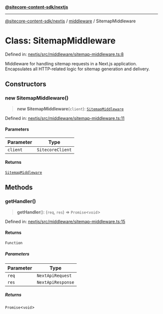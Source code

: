 [**@sitecore-content-sdk/nextjs**](../../README.md)

***

[@sitecore-content-sdk/nextjs](../../README.md) / [middleware](../README.md) / SitemapMiddleware

# Class: SitemapMiddleware

Defined in: [nextjs/src/middleware/sitemap-middleware.ts:8](https://github.com/Sitecore/content-sdk/blob/41c13b52df868906ffa0d42b81d2e4d21033d6c3/packages/nextjs/src/middleware/sitemap-middleware.ts#L8)

Middleware for handling sitemap requests in a Next.js application.
Encapsulates all HTTP-related logic for sitemap generation and delivery.

## Constructors

### new SitemapMiddleware()

> **new SitemapMiddleware**(`client`): [`SitemapMiddleware`](SitemapMiddleware.md)

Defined in: [nextjs/src/middleware/sitemap-middleware.ts:11](https://github.com/Sitecore/content-sdk/blob/41c13b52df868906ffa0d42b81d2e4d21033d6c3/packages/nextjs/src/middleware/sitemap-middleware.ts#L11)

#### Parameters

| Parameter | Type |
| ------ | ------ |
| `client` | `SitecoreClient` |

#### Returns

[`SitemapMiddleware`](SitemapMiddleware.md)

## Methods

### getHandler()

> **getHandler**(): (`req`, `res`) => `Promise`\<`void`\>

Defined in: [nextjs/src/middleware/sitemap-middleware.ts:15](https://github.com/Sitecore/content-sdk/blob/41c13b52df868906ffa0d42b81d2e4d21033d6c3/packages/nextjs/src/middleware/sitemap-middleware.ts#L15)

#### Returns

`Function`

##### Parameters

| Parameter | Type |
| ------ | ------ |
| `req` | `NextApiRequest` |
| `res` | `NextApiResponse` |

##### Returns

`Promise`\<`void`\>
